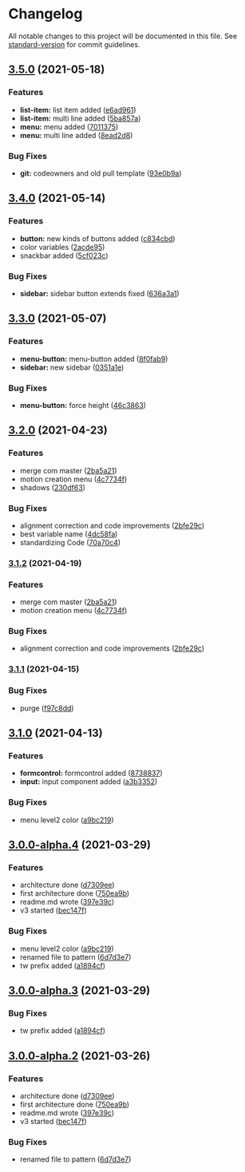 # Changelog

All notable changes to this project will be documented in this file. See [standard-version](https://github.com/conventional-changelog/standard-version) for commit guidelines.

## [3.5.0](https://github.com/pismo/bolt/compare/v3.4.0...v3.5.0) (2021-05-18)


### Features

* **list-item:** list item added ([e6ad961](https://github.com/pismo/bolt/commit/e6ad961f28b0f22717f3f08229d05571fa0a4fb1))
* **list-item:** multi line added ([5ba857a](https://github.com/pismo/bolt/commit/5ba857ab720a4af6b2d5e8e1e3fa8659868304bb))
* **menu:** menu added ([7011375](https://github.com/pismo/bolt/commit/7011375f89bb5ec858b3511cb317650439554010))
* **menu:** multi line added ([8ead2d8](https://github.com/pismo/bolt/commit/8ead2d81dff7026f0ca4ef02b9357a4ef6b28890))


### Bug Fixes

* **git:** codeowners and old pull template ([93e0b9a](https://github.com/pismo/bolt/commit/93e0b9ab9865976d7976d00b3fe39ca14c063d3b))

## [3.4.0](https://github.com/pismo/bolt/compare/v3.3.0...v3.4.0) (2021-05-14)


### Features

* **button:** new kinds of buttons added ([c834cbd](https://github.com/pismo/bolt/commit/c834cbd45db46fd561e1ca451296dd48151ef828))
* color variables ([2acde95](https://github.com/pismo/bolt/commit/2acde95fd5c591246f6cfcfc6a013fb2231b4bc1))
* snackbar added ([5cf023c](https://github.com/pismo/bolt/commit/5cf023c9d3a2feeb77f07aab3fbe931667d9ff75))


### Bug Fixes

* **sidebar:** sidebar button extends fixed ([636a3a1](https://github.com/pismo/bolt/commit/636a3a19f0543c8ba06e3b042ed5a460ae7caf36))

## [3.3.0](https://github.com/pismo/bolt/compare/v3.2.0...v3.3.0) (2021-05-07)


### Features

* **menu-button:** menu-button added ([8f0fab9](https://github.com/pismo/bolt/commit/8f0fab959143ca7ea02e89de51920a65e6af2c38))
* **sidebar:** new sidebar ([0351a1e](https://github.com/pismo/bolt/commit/0351a1ed4e634faf3668bd7d51c2d245f66f1324))


### Bug Fixes

* **menu-button:** force height ([46c3863](https://github.com/pismo/bolt/commit/46c38633fd0108e297bcf2b74cc1e69e617e95a2))

## [3.2.0](https://github.com/pismo/bolt/compare/v3.1.1...v3.2.0) (2021-04-23)


### Features

* merge com master ([2ba5a21](https://github.com/pismo/bolt/commit/2ba5a218132ae8351e8bd3b2f288f4b1a0608317))
* motion creation menu ([4c7734f](https://github.com/pismo/bolt/commit/4c7734fcf757ab76c1fd54dc83b2d635e918fa8c))
* shadows ([230df63](https://github.com/pismo/bolt/commit/230df635fafeca2757d6bde7a77767339b1470c9))


### Bug Fixes

* alignment correction and code improvements ([2bfe29c](https://github.com/pismo/bolt/commit/2bfe29cc4a59d45f767b22241d9d29dc0d7a12bd))
* best variable name ([4dc58fa](https://github.com/pismo/bolt/commit/4dc58faece814c2945c1236a75d5e189bc42e3e1))
* standardizing Code ([70a70c4](https://github.com/pismo/bolt/commit/70a70c4756206b0985176c4059047a927556b6d7))

### [3.1.2](https://github.com/pismo/bolt/compare/v3.1.1...v3.1.2) (2021-04-19)


### Features

* merge com master ([2ba5a21](https://github.com/pismo/bolt/commit/2ba5a218132ae8351e8bd3b2f288f4b1a0608317))
* motion creation menu ([4c7734f](https://github.com/pismo/bolt/commit/4c7734fcf757ab76c1fd54dc83b2d635e918fa8c))


### Bug Fixes

* alignment correction and code improvements ([2bfe29c](https://github.com/pismo/bolt/commit/2bfe29cc4a59d45f767b22241d9d29dc0d7a12bd))

### [3.1.1](https://github.com/pismo/bolt/compare/v3.1.0...v3.1.1) (2021-04-15)


### Bug Fixes

* purge ([f97c8dd](https://github.com/pismo/bolt/commit/f97c8ddee686a0a5fc97d1511c51f92f70931b43))

## [3.1.0](https://github.com/pismo/bolt/compare/v3.0.0-alpha.3...v3.1.0) (2021-04-13)


### Features

* **formcontrol:** formcontrol added ([8738837](https://github.com/pismo/bolt/commit/873883735bb9e5a6914c334b4ad4d9f9fe3569e1))
* **input:** input component added ([a3b3352](https://github.com/pismo/bolt/commit/a3b3352d479311db75df021ec40ae0b47332fddb))


### Bug Fixes

* menu level2 color ([a9bc219](https://github.com/pismo/bolt/commit/a9bc219baec3e7f6108ea55c3b1b5a4e1f656979))

## [3.0.0-alpha.4](https://github.com/pismo/bolt/compare/v2.10.0...v3.0.0-alpha.4) (2021-03-29)


### Features

* architecture done ([d7309ee](https://github.com/pismo/bolt/commit/d7309ee1544dd0fc1d8f3a0a498863059bca0f91))
* first architecture done ([750ea9b](https://github.com/pismo/bolt/commit/750ea9b5ba0b14f5db57582ce8d3284c6fec5cab))
* readme.md wrote ([397e39c](https://github.com/pismo/bolt/commit/397e39c3f12ef97e63e17692b545942ce6030788))
* v3 started ([bec147f](https://github.com/pismo/bolt/commit/bec147fca3c968f062b579491848c0074b158d6a))


### Bug Fixes

* menu level2 color ([a9bc219](https://github.com/pismo/bolt/commit/a9bc219baec3e7f6108ea55c3b1b5a4e1f656979))
* renamed file to pattern ([6d7d3e7](https://github.com/pismo/bolt/commit/6d7d3e7835d0c8d31fb1372cf0be300d7bd96305))
* tw prefix added ([a1894cf](https://github.com/pismo/bolt/commit/a1894cfca5ee08f4a64beab2bf578a6b58c766ca))

## [3.0.0-alpha.3](https://github.com/pismo/bolt/compare/v3.0.0-alpha.2...v3.0.0-alpha.3) (2021-03-29)


### Bug Fixes

* tw prefix added ([a1894cf](https://github.com/pismo/bolt/commit/a1894cfca5ee08f4a64beab2bf578a6b58c766ca))

## [3.0.0-alpha.2](https://github.com/pismo/bolt/compare/v2.10.0...v3.0.0-alpha.2) (2021-03-26)


### Features

* architecture done ([d7309ee](https://github.com/pismo/bolt/commit/d7309ee1544dd0fc1d8f3a0a498863059bca0f91))
* first architecture done ([750ea9b](https://github.com/pismo/bolt/commit/750ea9b5ba0b14f5db57582ce8d3284c6fec5cab))
* readme.md wrote ([397e39c](https://github.com/pismo/bolt/commit/397e39c3f12ef97e63e17692b545942ce6030788))
* v3 started ([bec147f](https://github.com/pismo/bolt/commit/bec147fca3c968f062b579491848c0074b158d6a))


### Bug Fixes

* renamed file to pattern ([6d7d3e7](https://github.com/pismo/bolt/commit/6d7d3e7835d0c8d31fb1372cf0be300d7bd96305))
